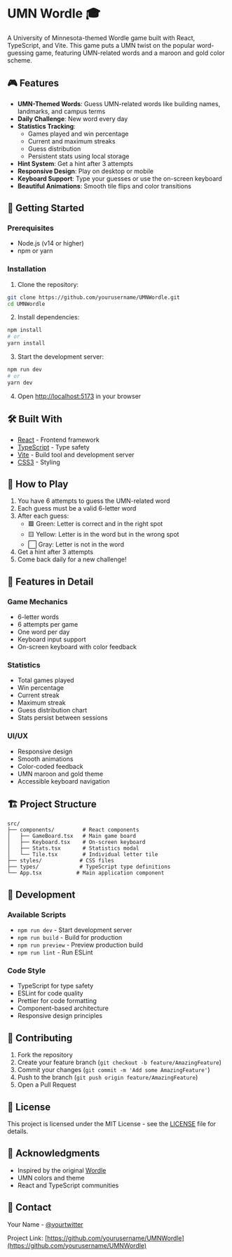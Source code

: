 # UMN Wordle 🎓

A University of Minnesota-themed Wordle game built with React, TypeScript, and Vite. This game puts a UMN twist on the popular word-guessing game, featuring UMN-related words and a maroon and gold color scheme.

## 🎮 Features

- **UMN-Themed Words**: Guess UMN-related words like building names, landmarks, and campus terms
- **Daily Challenge**: New word every day
- **Statistics Tracking**:
  - Games played and win percentage
  - Current and maximum streaks
  - Guess distribution
  - Persistent stats using local storage
- **Hint System**: Get a hint after 3 attempts
- **Responsive Design**: Play on desktop or mobile
- **Keyboard Support**: Type your guesses or use the on-screen keyboard
- **Beautiful Animations**: Smooth tile flips and color transitions

## 🚀 Getting Started

### Prerequisites

- Node.js (v14 or higher)
- npm or yarn

### Installation

1. Clone the repository:
```bash
git clone https://github.com/yourusername/UMNWordle.git
cd UMNWordle
```

2. Install dependencies:
```bash
npm install
# or
yarn install
```

3. Start the development server:
```bash
npm run dev
# or
yarn dev
```

4. Open [http://localhost:5173](http://localhost:5173) in your browser

## 🛠️ Built With

- [React](https://reactjs.org/) - Frontend framework
- [TypeScript](https://www.typescriptlang.org/) - Type safety
- [Vite](https://vitejs.dev/) - Build tool and development server
- [CSS3](https://developer.mozilla.org/en-US/docs/Web/CSS) - Styling

## 🎯 How to Play

1. You have 6 attempts to guess the UMN-related word
2. Each guess must be a valid 6-letter word
3. After each guess:
   - 🟩 Green: Letter is correct and in the right spot
   - 🟨 Yellow: Letter is in the word but in the wrong spot
   - ⬜ Gray: Letter is not in the word
4. Get a hint after 3 attempts
5. Come back daily for a new challenge!

## 📱 Features in Detail

### Game Mechanics
- 6-letter words
- 6 attempts per game
- One word per day
- Keyboard input support
- On-screen keyboard with color feedback

### Statistics
- Total games played
- Win percentage
- Current streak
- Maximum streak
- Guess distribution chart
- Stats persist between sessions

### UI/UX
- Responsive design
- Smooth animations
- Color-coded feedback
- UMN maroon and gold theme
- Accessible keyboard navigation

## 🏗️ Project Structure

```
src/
├── components/         # React components
│   ├── GameBoard.tsx   # Main game board
│   ├── Keyboard.tsx    # On-screen keyboard
│   ├── Stats.tsx       # Statistics modal
│   └── Tile.tsx        # Individual letter tile
├── styles/            # CSS files
├── types/             # TypeScript type definitions
└── App.tsx           # Main application component
```

## 🧪 Development

### Available Scripts

- `npm run dev` - Start development server
- `npm run build` - Build for production
- `npm run preview` - Preview production build
- `npm run lint` - Run ESLint

### Code Style

- TypeScript for type safety
- ESLint for code quality
- Prettier for code formatting
- Component-based architecture
- Responsive design principles

## 🤝 Contributing

1. Fork the repository
2. Create your feature branch (`git checkout -b feature/AmazingFeature`)
3. Commit your changes (`git commit -m 'Add some AmazingFeature'`)
4. Push to the branch (`git push origin feature/AmazingFeature`)
5. Open a Pull Request

## 📝 License

This project is licensed under the MIT License - see the [LICENSE](LICENSE) file for details.

## 🙏 Acknowledgments

- Inspired by the original [Wordle](https://www.nytimes.com/games/wordle/index.html)
- UMN colors and theme
- React and TypeScript communities

## 📧 Contact

Your Name - [@yourtwitter](https://twitter.com/yourtwitter)

Project Link: [https://github.com/yourusername/UMNWordle](https://github.com/yourusername/UMNWordle)
